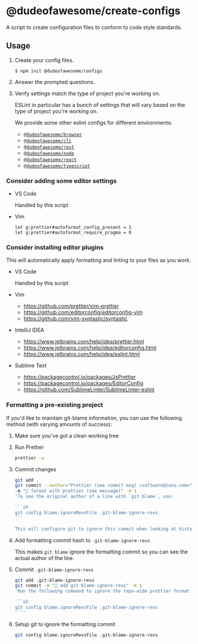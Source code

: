 # @dudeofawesome/create-configs

A script to create configuration files to conform to code style standards.

## Usage

1. Create your config files.

    ```
    $ npm init @dudeofawesome/configs
    ```

1. Answer the prompted questions.

1. Verify settings match the type of project you're working on.

    ESLint in particular has a bunch of settings that will vary based on the type of project you're working on.

    We provide some other eslint configs for different environments:

    - [`@dudeofawesome/browser`](../eslint-config-browser/README.md)
    - [`@dudeofawesome/cli`](../eslint-config-cli/README.md)
    - [`@dudeofawesome/jest`](../eslint-config-jest/README.md)
    - [`@dudeofawesome/node`](../eslint-config-node/README.md)
    - [`@dudeofawesome/react`](../eslint-config-react/README.md)
    - [`@dudeofawesome/typescript`](../eslint-config-typescript/README.md)

### Consider adding some editor settings

-   VS Code

    Handled by this script

-   Vim

    ```vim
    let g:prettier#autoformat_config_present = 1
    let g:prettier#autoformat_require_pragma = 0
    ```

### Consider installing editor plugins

This will automatically apply formatting and linting to your files as you work.

-   VS Code

    Handled by this script

-   Vim
    -   https://github.com/prettier/vim-prettier
    -   https://github.com/editorconfig/editorconfig-vim
    -   https://github.com/vim-syntastic/syntastic
-   IntelliJ IDEA
    -   https://www.jetbrains.com/help/idea/prettier.html
    -   https://www.jetbrains.com/help/idea/editorconfig.html
    -   https://www.jetbrains.com/help/idea/eslint.html
-   Sublime Text
    -   https://packagecontrol.io/packages/JsPrettier
    -   https://packagecontrol.io/packages/EditorConfig
    -   https://github.com/SublimeLinter/SublimeLinter-eslint

### Formatting a pre-existing project

If you'd like to maintain git-blame information, you can use the following method (with varying amounts of success):

1. Make sure you've got a clean working tree
1. Run Prettier

    ```sh
    prettier -w
    ```

1. Commit changes

    ````sh
    git add .
    git commit --author="Prettier (see commit msg) <software@iunu.com>" \
    -m "🎨 format with prettier (see message)" -m \
    'To see the original author of a line with `git blame`, use:

    ```sh
    git config blame.ignoreRevsFile .git-blame-ignore-revs
    ```

    This will configure git to ignore this commit when looking at history for `blame`.'
    ````

1. Add formatting commit hash to `.git-blame-ignore-revs`

    This makes `git blame` ignore the formatting commit so you can see the actual author of the line.

1. Commit `.git-blame-ignore-revs`

    ````sh
    git add .git-blame-ignore-revs
    git commit -m "🔧 add git-blame-ignore-revs" -m \
    'Run the following command to ignore the repo-wide prettier format

    ```sh
    git config blame.ignoreRevsFile .git-blame-ignore-revs
    ```'
    ````

1. Setup git to ignore the formatting commit

    ```sh
    git config blame.ignoreRevsFile .git-blame-ignore-revs
    ```
